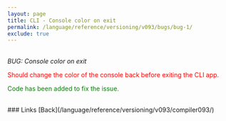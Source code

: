 ```yaml
---
layout: page
title: CLI - Console color on exit
permalink: /language/reference/versioning/v093/bugs/bug-1/
exclude: true
---
```

<br>_BUG: Console color on exit_

<span style="color:red">Should change the color of the console back before exiting the CLI app.</span>

<span style="color:green">Code has been added to fix the issue.</span>

<br>
### Links
[Back](/language/reference/versioning/v093/compiler093/)